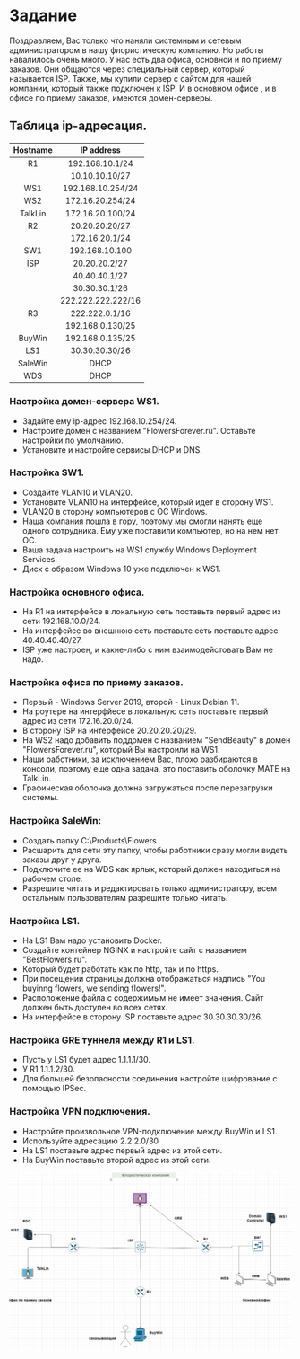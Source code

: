 # Задание
Поздравляем, Вас только что наняли системным и сетевым администратором в нашу флористическую компанию. Но работы навалилось очень много.
У нас есть два офиса, основной и по приему заказов. Они общаются через специальный сервер, который называется ISP.
Также, мы купили сервер с сайтом для нашей компании, который также подключен к ISP. 
И в основном офисе , и в офисе по приему заказов, имеются домен-серверы.

## Таблица ip-адресация.
 | Hostname | IP address |
 |:-----------------:|:----------------------:|
 | R1 | 192.168.10.1/24|
 | | 10.10.10.10/27|
 | WS1 | 192.168.10.254/24 |
 | WS2 | 172.16.20.254/24|
 | TalkLin | 172.16.20.100/24 |
 | R2 | 20.20.20.20/27|
 | | 172.16.20.1/24|
 | SW1 | 192.168.10.100|
 | ISP | 20.20.20.2/27 
 | | 40.40.40.1/27|
 | | 30.30.30.1/26|
 | | 222.222.222.222/16|
 | R3 | 222.222.0.1/16|
 | | 192.168.0.130/25 |
 | BuyWin | 192.168.0.135/25 |
 | LS1 | 30.30.30.30/26 |
 | SaleWin | DHCP |
 | WDS | DHCP |
### Настройка домен-сервера WS1. 
  - Задайте ему ip-адрес 192.168.10.254/24. 
  - Настройте домен с названием "FlowersForever.ru". Оставьте настройки по умолчанию. 
  - Установите и настройте сервисы DHCP и DNS.
 
### Наcтройка SW1. 
  - Cоздайте VLAN10 и VLAN20. 
  - Установите VLAN10 на интерфейсе, который идет в сторону WS1. 
  - VLAN20 в сторону компьютеров с ОС Windows.
  - Наша компания пошла в гору, поэтому мы смогли нанять еще одного сотрудника. Ему уже поставили компьютер, но на нем нет ОС.
  - Ваша задача настроить на WS1 службу Windows Deployment Services. 
  - Диск с образом Windows 10 уже подключен к WS1. 

### Настройка основного офиса.
  - На R1 на интерфейсе в локальную сеть поставьте первый адрес из сети 192.168.10.0/24.
  - На интерфейсе во внешнюю сеть поставьте сеть поставьте адрес 40.40.40.40/27. 
  - ISP уже настроен, и какие-либо с ним взаимодейстовать Вам не надо.

### Настройка офиса по приему заказов.  
 - Первый - Windows Server 2019, второй -  Linux Debian 11.
 - На роутере на интерфйесе в локальную сеть поставьте первый адрес из сети 172.16.20.0/24. 
 - В сторону ISP на интерфейсе 20.20.20.20/29.
 - На WS2 надо добавить поддомен с названием "SendBeauty" в домен "FlowersForever.ru", который Вы настроили на WS1.
 - Наши работники, за исключением Вас, плохо разбираются в консоли, поэтому еще одна задача, это поставить оболочку MATE на TalkLin.
 - Графическая оболочка должна загружаться после перезагрузки системы.

### Настройка SaleWin:
 - Создать папку C:\Products\Flowers 
 - Расшарить для сети эту папку, чтобы работники сразу могли видеть заказы друг у друга.
 - Подключите ее на WDS как ярлык, который должен находиться на рабочем столе. 
 - Разрешите читать и редактировать только администратору, всем остальным пользователям разрешите только читать.

### Настройка LS1. 
 - На LS1 Вам надо установить Docker. 
 - Создайте контейнер NGINX и настройте сайт с названием "BestFlowers.ru". 
 - Который будет работать как по http, так и по https.
 - При посещении страницы должна отображаться надпись "You buyinng flowers, we sending flowers!". 
 - Расположение файла с содержимым не имеет значения. Сайт должен быть доступен во всех сетях.
 - На интерфейсе в сторону ISP поставьте адрес 30.30.30.30/26.

 ### Настройка GRE туннеля между R1 и LS1. 
 - Пусть у LS1 будет адрес 1.1.1.1/30. 
 - У R1 1.1.1.2/30. 
 - Для большей безопасности соединения настройте шифрование с помощью IPSec.

### Настройка VPN подключения.
 - Настройте произвольное VPN-подключение между BuyWin и LS1.
 - Используйте адресацию 2.2.2.0/30
 - На LS1 поставьте адрес первый адрес из этой сети.
 - На BuyWin поставьте второй адрес из этой сети.









![image](https://github.com/1BABAYKA1/Offices/blob/main/топология.png)

